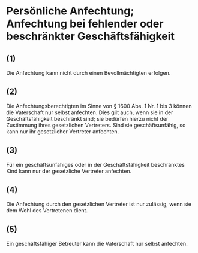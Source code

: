 # Persönliche Anfechtung; Anfechtung bei fehlender oder beschränkter Geschäftsfähigkeit



## (1)

 Die Anfechtung kann nicht durch einen Bevollmächtigten erfolgen.

## (2)

 Die Anfechtungsberechtigten im Sinne von § 1600 Abs. 1 Nr. 1 bis 3 können die Vaterschaft nur selbst anfechten. Dies gilt auch, wenn sie in der Geschäftsfähigkeit beschränkt sind; sie bedürfen hierzu nicht der Zustimmung ihres gesetzlichen Vertreters. Sind sie geschäftsunfähig, so kann nur ihr gesetzlicher Vertreter anfechten.

## (3)

 Für ein geschäftsunfähiges oder in der Geschäftsfähigkeit beschränktes Kind kann nur der gesetzliche Vertreter anfechten.

## (4)

 Die Anfechtung durch den gesetzlichen Vertreter ist nur zulässig, wenn sie dem Wohl des Vertretenen dient.

## (5)

 Ein geschäftsfähiger Betreuter kann die Vaterschaft nur selbst anfechten. 

